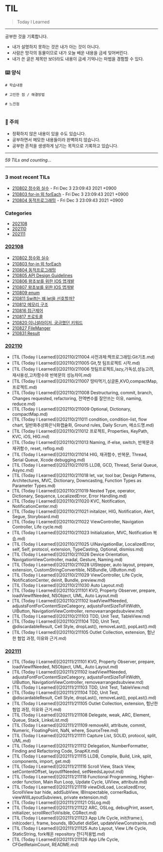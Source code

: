 # TIL
> Today I Learned


---

공부한 것을 기록합니다.
- 내가 설명하지 못하는 것은 내가 아는 것이 아니다.
- 사람은 망각의 동물이므로 내가 오늘 배운 내용을 금세 잊어버린다.
- 내가 쓴 글은 제목만 보더라도 내용이 금세 기억나는 마법을 경험할 수 있다.

### ⌨️ 양식
```
# 학습내용

# 고민한 점 / 해결방법

# 느낀점
```

#

### 👀 주의
- 정확하지 않은 내용이 있을 수도 있습니다.
- 공부하면서 메모한 내용들이라 완벽하지 않습니다. 
- 공부한 흔적을 생생하게 남기는 목적으로 기록하고 있습니다. 

---


_59 TILs and counting..._

---

### 3 most recent TILs

- [210802 정수와 실수](202108/210802_정수와_실수.md) - Fri Dec 3 23:09:43 2021 +0900
- [210803 for-in 외 forEach](202108/210803_for-in_외_forEach.md) - Fri Dec 3 23:09:43 2021 +0900
- [210804 동적프로그래밍](202108/210804_동적프로그래밍.md) - Fri Dec 3 23:09:43 2021 +0900

### Categories

- [202108](#202108)
- [202110](#202110)
- [202111](#202111)

### [202108](#202108)
- [210802 정수와 실수](202108/210802_정수와_실수.md)
- [210803 for-in 외 forEach](202108/210803_for-in_외_forEach.md)
- [210804 동적프로그래밍](202108/210804_동적프로그래밍.md)
- [210805 API Design Guidelines](202108/210805_API_Design_Guidelines.md)
- [210806 왕초보를 위한 IOS 앱개발](202108/210806_왕초보를_위한_IOS_앱개발.md)
- [210807 왕초보를 위한 IOS 앱개발](202108/210807_왕초보를_위한_IOS_앱개발.md)
- [210809 enum](202108/210809_enum.md)
- [210811 Swift는 왜 let을 선호할까?](202108/210811_Swift는_왜_let을_선호할까?.md)
- [210812 메모리 구조](202108/210812_메모리_구조.md)
- [210816 접근제어](202108/210816_접근제어.md)
- [210817 프로토콜](202108/210817_프로토콜.md)
- [210820 이니셜라이저, 궁금했던 키워드](202108/210820_이니셜라이저,_궁금했던_키워드.md)
- [210827 FileManger](202108/210827_FileManger.md)
- [210831 Result](202108/210831_Result.md)

### [202110](#202110)
- [TIL (Today I Learned)](202110/211004 사전과제:짝프로그래밍:Git기초.md)
- [TIL (Today I Learned)](202110/211005 Git,첫 팀프로젝트 시작.md)
- [TIL (Today I Learned)](202110/211006 첫팀프로젝트,lazy,가독성,성능고려,재사용성,고차함수와 반복문의 성능차이.md)
- [TIL (Today I Learned)](202110/211007 땅따먹기,싱글톤,KVO,compactMap,프로젝트.md)
- [TIL (Today I Learned)](202110/211008 Destructuring, commit, branch, Changes requested, refactoring, 전역변수를 잘안쓰는 이유, naming, reduce.md)
- [TIL (Today I Learned)](202110/211009 Optional, Dictionary, compactMap.md)
- [TIL (Today I Learned)](202110/211011 condition, condition-list, flow chart, 일반화추상화은닉화캡슐화, Ground rules, Daily Scrum, 메소드명.md)
- [TIL (Today I Learned)](202110/211012 프로젝트, Properties, KeyPath, KVC, iOS, HIG.md)
- [TIL (Today I Learned)](202110/211013 Naming, if-else, switch, 반복문과 재귀함수, reset, reflog.md)
- [TIL (Today I Learned)](202110/211014 HIG, 재귀함수, 반복문, Thread, Serial Queue, Xcode debugging.md)
- [TIL (Today I Learned)](202110/211015 LLDB, GCD, Thread, Serial Queue, Async.md)
- [TIL (Today I Learned)](202110/211018 let, var, tool bar, Design Patterns, Architectures, MVC, Dictionary, Downcasting, Function Types as Parameter Types.md)
- [TIL (Today I Learned)](202110/211019 Nested Type, operator, Dictionary, Sequence, LocalizedError, Error Handling.md)
- [TIL (Today I Learned)](202110/211020 KVC, Notification, NotificationCenter.md)
- [TIL (Today I Learned)](202110/211021 initalizer, HIG, Notification, Alert, Segue, Storyboard.md)
- [TIL (Today I Learned)](202110/211022 ViewController, Navigation Controller, Life cycle.md)
- [TIL (Today I Learned)](202110/211023 Initialization, MVC, Notification 복습.md)
- [TIL (Today I Learned)](202110/211025 UINavigationBar, LocalizedError, self, Self, protocol, extension, TypeCasting, Optional, dismiss.md)
- [TIL (Today I Learned)](202110/211026 Device Orientation, NavigationViewController, madal, Gesture, Naming.md)
- [TIL (Today I Learned)](202110/211028 UIStepper, auto layout, prepare, extension, CustomStringConvertible, NSBundle, UIButton.md)
- [TIL (Today I Learned)](202110/211029 ViewController, Life Cycle, NotificationCenter, deinit, Bundle, preview.md)
- [TIL (Today I Learned)](202110/211030 Auto Layout.md)
- [TIL (Today I Learned)](202110/211101 KVO, Property Observer, prepare, loadViewIfNeeded, NSObject, UML, Auto Layout.md)
- [TIL (Today I Learned)](202110/211102 loadViewIfNeeded, adjustsFontForContentSizeCategory, adjustsFontSizeToFitWidth, UIButton, NavigationViewController, removearrangedsubview.md)
- [TIL (Today I Learned)](202110/211103 TDD, Unit Test, TableView.md)
- [TIL (Today I Learned)](202110/211104 TDD, Unit Test, @discardableResult, Cell Style, dropLast(), removeLast(), popLast().md)
- [TIL (Today I Learned)](202110/211105 Outlet Collection, extension, 험난한 협업 과정, 이유와 근거.md)

### [202111](#202111)
- [TIL (Today I Learned)](202111/211101 KVO, Property Observer, prepare, loadViewIfNeeded, NSObject, UML, Auto Layout.md)
- [TIL (Today I Learned)](202111/211102 loadViewIfNeeded, adjustsFontForContentSizeCategory, adjustsFontSizeToFitWidth, UIButton, NavigationViewController, removearrangedsubview.md)
- [TIL (Today I Learned)](202111/211103 TDD, Unit Test, TableView.md)
- [TIL (Today I Learned)](202111/211104 TDD, Unit Test, @discardableResult, Cell Style, dropLast(), removeLast(), popLast().md)
- [TIL (Today I Learned)](202111/211105 Outlet Collection, extension, 험난한 협업 과정, 이유와 근거.md)
- [TIL (Today I Learned)](202111/211108 Delegate, weak, ARC, Element, Queue, Stack, LinkeList.md)
- [TIL (Today I Learned)](202111/211109 removeAll, attribute, commit, Numeric, FloatingPoint, NaN, where, SourceTree.md)
- [TIL (Today I Learned)](202111/211111 Capture List, SOLID, protocol, split, UML.md)
- [TIL (Today I Learned)](202111/211112 Delegation, NumberFormatter, Finding and Refactoring Code, SnapKit.md)
- [TIL (Today I Learned)](202111/211115 LLDB, Complie, Build, Link, split, components, import, get.md)
- [TIL (Today I Learned)](202111/211116 Scroll View, Stack View, setContentOffset, layoutIfNeeded, setNeedsLayout.md)
- [TIL (Today I Learned)](202111/211118 Functional Programming, Higher-order function, Main Run Loop, Update Cycle, UIView, attribute.md)
- [TIL (Today I Learned)](202111/211119 viewDidLoad, LocalizedError, ScrollView bar hide, addSubView, IBInspectable, cornerRadius, viewWillLayoutSubviews, private extension.md)
- [TIL (Today I Learned)](202111/211121 OSLog.md)
- [TIL (Today I Learned)](202111/211122 ARC, OSLog, debugPrint, assert, initializer, scrollRectToVisible, CGRect.md)
- [TIL (Today I Learned)](202111/211123 App Life Cycle, init(frame:), init(coder:), frame, bounds, IBOutlet didSet, updateViewConstraints.md)
- [TIL (Today I Learned)](202111/211125 Auto Layout, View Life Cycle, StaticString, fork해온 repository 잔디적용법.md)
- [TIL (Today I Learned)](202111/211126 App Life Cycle, CFGetRetainCount, README.md)

[1]: https://github.com/marketplace/actions/til-auto-format-readme

